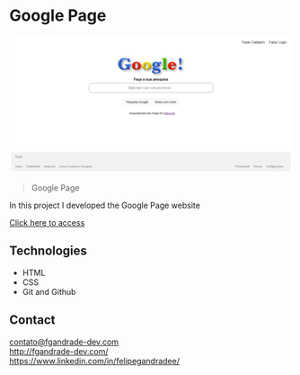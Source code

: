 # Google Page

![preview](./.github/preview.png)

> Google Page

In this project I developed the Google Page website

[Click here to access](https://fgandrade.github.io/google-page/)

## Technologies

- HTML
- CSS
- Git and Github

## Contact

contato@fgandrade-dev.com <br/>
http://fgandrade-dev.com/ <br/>
https://www.linkedin.com/in/felipegandradee/